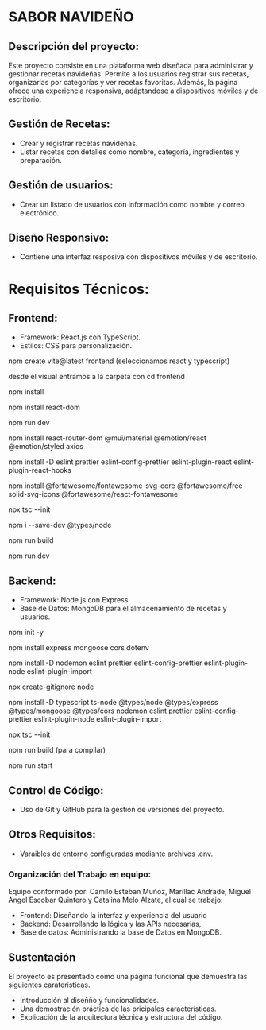 # SABOR NAVIDEÑO

## Descripción del proyecto:

Este proyecto consiste en una plataforma web diseñada para administrar y gestionar recetas navideñas. Permite a los usuarios registrar sus recetas, organizarlas por categorías y ver recetas favoritas. Además, la página ofrece una experiencia responsiva, adáptandose a dispositivos móviles y de escritorio.

## Gestión de Recetas:

- Crear y registrar recetas navideñas.
- Listar recetas con detalles como nombre, categoría, ingredientes y preparación.

## Gestión de usuarios:

- Crear un listado de usuarios con información como nombre y correo electrónico.

## Diseño Responsivo:

- Contiene una interfaz resposiva con dispositivos móviles y de escritorio.

# Requisitos Técnicos:

## Frontend:

  - Framework: React.js con TypeScript.
  - Estilos: CSS para personalización.

npm create vite@latest frontend (seleccionamos react y typescript)

desde el visual entramos a la carpeta con cd frontend

npm install

npm install react-dom

npm run dev

npm install react-router-dom @mui/material @emotion/react @emotion/styled axios

npm install -D eslint prettier eslint-config-prettier eslint-plugin-react eslint-plugin-react-hooks

npm install @fortawesome/fontawesome-svg-core @fortawesome/free-solid-svg-icons @fortawesome/react-fontawesome

npx tsc --init

npm i --save-dev @types/node

npm run build

npm run dev

## Backend:

  - Framework: Node.js con Express.
  - Base de Datos: MongoDB para el almacenamiento de recetas y usuarios.

npm init -y

npm install express mongoose cors dotenv

npm install -D nodemon eslint prettier eslint-config-prettier eslint-plugin-node eslint-plugin-import

npx create-gitignore node

npm install -D typescript ts-node @types/node @types/express @types/mongoose @types/cors nodemon eslint prettier eslint-config-prettier eslint-plugin-node eslint-plugin-import

npx tsc --init

npm run build (para compilar)

npm run start

## Control de Código:

  - Uso de Git y GitHub para la gestión de versiones del proyecto.

## Otros Requisitos:

  - Varaibles de entorno configuradas mediante archivos .env.

### Organización del Trabajo en equipo:

Equipo conformado por: Camilo Esteban Muñoz, Marillac Andrade, Miguel Angel Escobar Quintero y Catalina Melo Alzate, el cual se trabajo:

  - Frontend: Diseñando la interfaz y experiencia del usuario
  - Backend: Desarrollando la lógica y las APIs necesarias,
  - Base de datos: Administrando la base de Datos en MongoDB.

## Sustentación

El proyecto es presentado como una página funcional que demuestra las siguientes caraterísticas.

- Introducción al diseñño y funcionalidades.
- Una demostración práctica de las pricipales características.
- Explicación de la arquitectura técnica y estructura del código.
